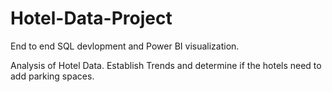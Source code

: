 # Hotel-Data-Project
End to end SQL devlopment and Power BI visualization.

Analysis of Hotel Data. Establish Trends and determine if the hotels need to add parking spaces.
